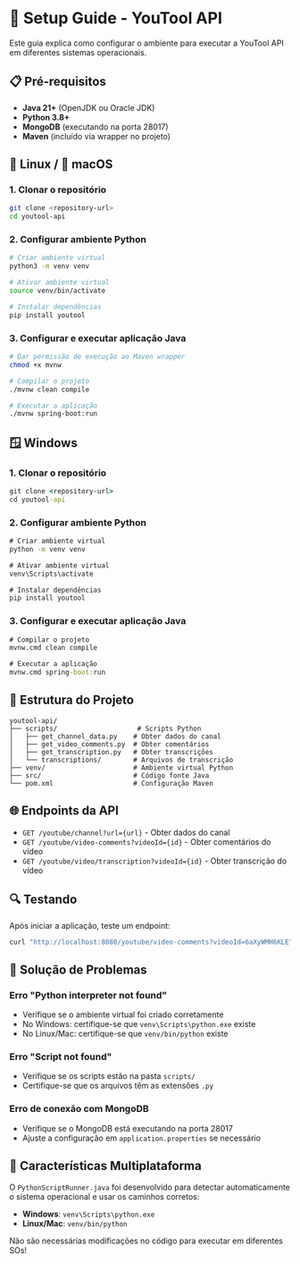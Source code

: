 # 🚀 Setup Guide - YouTool API

Este guia explica como configurar o ambiente para executar a YouTool API em diferentes sistemas operacionais.

## 📋 Pré-requisitos

- **Java 21+** (OpenJDK ou Oracle JDK)
- **Python 3.8+**
- **MongoDB** (executando na porta 28017)
- **Maven** (incluído via wrapper no projeto)

## 🐧 Linux / 🍎 macOS

### 1. Clonar o repositório
```bash
git clone <repository-url>
cd youtool-api
```

### 2. Configurar ambiente Python
```bash
# Criar ambiente virtual
python3 -m venv venv

# Ativar ambiente virtual
source venv/bin/activate

# Instalar dependências
pip install youtool
```

### 3. Configurar e executar aplicação Java
```bash
# Dar permissão de execução ao Maven wrapper
chmod +x mvnw

# Compilar o projeto
./mvnw clean compile

# Executar a aplicação
./mvnw spring-boot:run
```

## 🪟 Windows

### 1. Clonar o repositório
```cmd
git clone <repository-url>
cd youtool-api
```

### 2. Configurar ambiente Python
```cmd
# Criar ambiente virtual
python -m venv venv

# Ativar ambiente virtual
venv\Scripts\activate

# Instalar dependências
pip install youtool
```

### 3. Configurar e executar aplicação Java
```cmd
# Compilar o projeto
mvnw.cmd clean compile

# Executar a aplicação
mvnw.cmd spring-boot:run
```

## 🔧 Estrutura do Projeto

```
youtool-api/
├── scripts/                    # Scripts Python
│   ├── get_channel_data.py    # Obter dados do canal
│   ├── get_video_comments.py  # Obter comentários
│   ├── get_transcription.py   # Obter transcrições
│   └── transcriptions/        # Arquivos de transcrição
├── venv/                      # Ambiente virtual Python
├── src/                       # Código fonte Java
└── pom.xml                    # Configuração Maven
```

## 🌐 Endpoints da API

- `GET /youtube/channel?url={url}` - Obter dados do canal
- `GET /youtube/video-comments?videoId={id}` - Obter comentários do vídeo
- `GET /youtube/video/transcription?videoId={id}` - Obter transcrição do vídeo

## 🔍 Testando

Após iniciar a aplicação, teste um endpoint:

```bash
curl "http://localhost:8080/youtube/video-comments?videoId=6aXyWMH6KLE"
```

## 🐛 Solução de Problemas

### Erro "Python interpreter not found"
- Verifique se o ambiente virtual foi criado corretamente
- No Windows: certifique-se que `venv\Scripts\python.exe` existe
- No Linux/Mac: certifique-se que `venv/bin/python` existe

### Erro "Script not found"
- Verifique se os scripts estão na pasta `scripts/`
- Certifique-se que os arquivos têm as extensões `.py`

### Erro de conexão com MongoDB
- Verifique se o MongoDB está executando na porta 28017
- Ajuste a configuração em `application.properties` se necessário

## 🔧 Características Multiplataforma

O `PythonScriptRunner.java` foi desenvolvido para detectar automaticamente o sistema operacional e usar os caminhos corretos:

- **Windows**: `venv\Scripts\python.exe`
- **Linux/Mac**: `venv/bin/python`

Não são necessárias modificações no código para executar em diferentes SOs!
